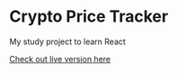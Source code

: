 # Crypto Price Tracker 
My study project to learn React

[Check out live version here](https://anastasiagalaxy.github.io/crypto-price-tracker/)
